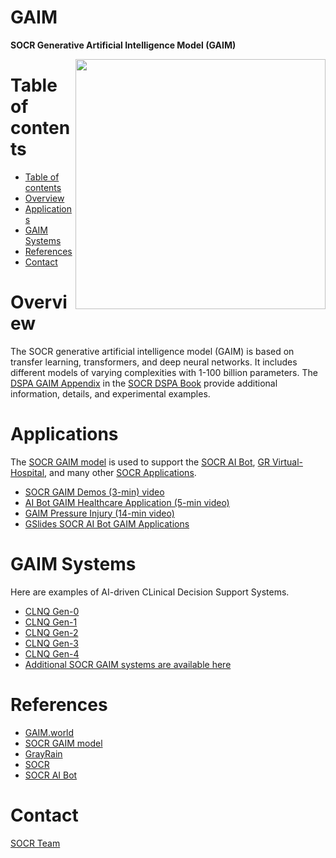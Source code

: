 # GAIM
**SOCR Generative Artificial Intelligence Model (GAIM)**

<a href="https://GAIM.world"><img align="right" width="400" src="https://github.com/SOCR/GAIM/blob/e395daf735cece02937ee8584dce28b82b8bf945/source/GAIM_Pic1.png"></a>

Table of contents
=================

<!--ts-->
   * [Table of contents](#table-of-contents)
   * [Overview](#overview)
   * [Applications](#applications)
   * [GAIM Systems](#gaim-systems)
   * [References](#references)
   * [Contact](#contact)
<!--te-->


Overview
========

The SOCR generative artificial intelligence model (GAIM) is based on transfer learning, transformers, and deep neural networks. It includes different
models of varying complexities with 1-100 billion parameters. The [DSPA GAIM Appendix](https://socr.umich.edu/DSPA2/DSPA2_notes/DSPA_Appendix_11_Foundational_Generative_AI_Models_GAIMs.html)
in the [SOCR DSPA Book](https://dspa2.predictive.space/) provide additional information, details, and experimental examples.


Applications
============

The [SOCR GAIM model](https://socr.umich.edu/GAIM/) is used to support the [SOCR AI Bot](https://rcompute.nursing.umich.edu/SOCR_AI_Bot/), [GR Virtual-Hospital](https://gray-rain.com/), and many other
[SOCR Applications](https://socr.umich.edu/HTML5/).

* [SOCR GAIM Demos (3-min) video](https://drive.google.com/drive/folders/17OA0QqQhJ_sHNu1SPsY2Ofu4M2lQuzkR)
* [AI Bot GAIM Healthcare Application (5-min video)](https://drive.google.com/drive/folders/17OA0QqQhJ_sHNu1SPsY2Ofu4M2lQuzkR)
* [GAIM Pressure Injury (14-min video)](https://drive.google.com/drive/folders/17OA0QqQhJ_sHNu1SPsY2Ofu4M2lQuzkR)
* [GSlides SOCR AI Bot GAIM Applications](https://docs.google.com/presentation/d/1HCCWtRaqtPVMLAAcTiO6ankF6yLdLu0NUHxhpSfHIDg/edit?usp=sharing)

GAIM Systems
=============

Here are examples of AI-driven CLinical Decision Support Systems.
* [CLNQ Gen-0](https://socr.umich.edu/GAIM/SOCR_CLNQ_0.html)
* [CLNQ Gen-1](https://socr.umich.edu/GAIM/SOCR_CLNQ_2.html)
* [CLNQ Gen-2](https://clinique.statisticalcomputing.org/)
* [CLNQ Gen-3](https://clnq.statisticalcomputing.org/)
* [CLNQ Gen-4](https://clnq.statisticalcomputing.org/)
* [Additional SOCR GAIM systems are available here](https://socr.umich.edu/GAIM/)

References
==========

* [GAIM.world](https://GAIM.world)
* [SOCR GAIM model](https://socr.umich.edu/GAIM/)
* [GrayRain](https://www.grayrain.org)
* [SOCR](https://SOCR.umich.edu)
* [SOCR AI Bot](https://rcompute.nursing.umich.edu/SOCR_AI_Bot/)

<!-- http://www.gray-rain.com
				http://www.gray-rain.org
				http://www.grayrain.org
				http://www.grayrain.net
-->

Contact
=======

[SOCR Team](https://www.socr.umich.edu/people/)
